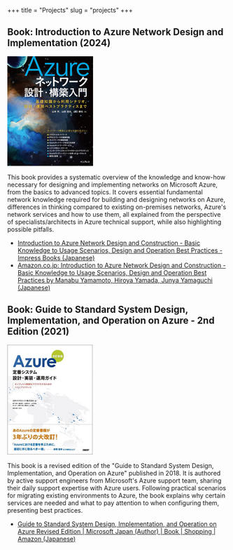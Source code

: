 +++
title = "Projects"
slug = "projects"
+++

## Book: Introduction to Azure Network Design and Implementation (2024)

![](./book-azure-networking.png)

This book provides a systematic overview of the knowledge and know-how necessary for designing and implementing networks on Microsoft Azure, from the basics to advanced topics. It covers essential fundamental network knowledge required for building and designing networks on Azure, differences in thinking compared to existing on-premises networks, Azure's network services and how to use them, all explained from the perspective of specialists/architects in Azure technical support, while also highlighting possible pitfalls.

- [Introduction to Azure Network Design and Construction - Basic Knowledge to Usage Scenarios, Design and Operation Best Practices - Impress Books (Japanese)](https://book.impress.co.jp/books/1122101083)
- [Amazon.co.jp: Introduction to Azure Network Design and Construction - Basic Knowledge to Usage Scenarios, Design and Operation Best Practices by Manabu Yamamoto, Hiroya Yamada, Junya Yamaguchi (Japanese)](https://www.amazon.co.jp/dp/4295020109/)

## Book: Guide to Standard System Design, Implementation, and Operation on Azure - 2nd Edition (2021)

![](./book-azure-system-design.png)

This book is a revised edition of the "Guide to Standard System Design, Implementation, and Operation on Azure" published in 2018. It is authored by active support engineers from Microsoft's Azure support team, sharing their daily support expertise with Azure users. Following practical scenarios for migrating existing environments to Azure, the book explains why certain services are needed and what to pay attention to when configuring them, presenting best practices.

- [Guide to Standard System Design, Implementation, and Operation on Azure Revised Edition | Microsoft Japan (Author) | Book | Shopping | Amazon (Japanese)](https://www.amazon.co.jp/dp/4296080121)

